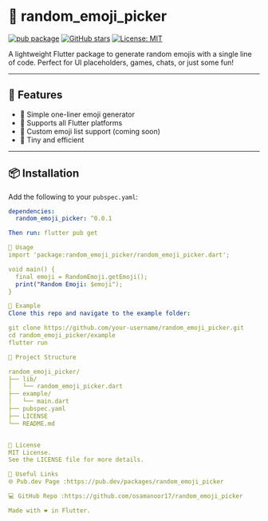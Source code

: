 # 🧩 random_emoji_picker

[![pub package](https://img.shields.io/pub/v/random_emoji_picker.svg)](https://pub.dev/packages/random_emoji_picker)
[![GitHub stars](https://img.shields.io/github/stars/your-username/random_emoji_picker?style=social)](https://github.com/osamanoor17/random_emoji_picker)
[![License: MIT](https://img.shields.io/badge/License-MIT-yellow.svg)](LICENSE)

A lightweight Flutter package to generate random emojis with a single line of code. Perfect for UI placeholders, games, chats, or just some fun!

---

## 🚀 Features

- 🔹 Simple one-liner emoji generator
- 🔹 Supports all Flutter platforms
- 🔹 Custom emoji list support (coming soon)
- 🔹 Tiny and efficient

---

## 📦 Installation

Add the following to your `pubspec.yaml`:

```yaml
dependencies:
  random_emoji_picker: ^0.0.1

Then run: flutter pub get

🧪 Usage
import 'package:random_emoji_picker/random_emoji_picker.dart';

void main() {
  final emoji = RandomEmoji.getEmoji();
  print("Random Emoji: $emoji");
}

🎯 Example
Clone this repo and navigate to the example folder:

git clone https://github.com/your-username/random_emoji_picker.git
cd random_emoji_picker/example
flutter run

📁 Project Structure

random_emoji_picker/
├── lib/
│   └── random_emoji_picker.dart
├── example/
│   └── main.dart
├── pubspec.yaml
├── LICENSE
└── README.md


📃 License
MIT License.
See the LICENSE file for more details.

🔗 Useful Links
🌐 Pub.dev Page :https://pub.dev/packages/random_emoji_picker

💻 GitHub Repo :https://github.com/osamanoor17/random_emoji_picker

Made with ❤️ in Flutter.
